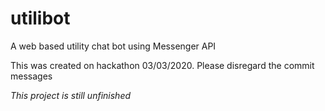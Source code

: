 # utilibot
A web based utility chat bot using Messenger API

This was created on hackathon 03/03/2020. Please disregard the commit messages

*This project is still unfinished*
